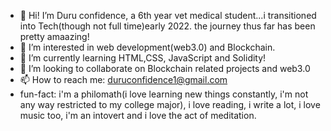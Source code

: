 - 👋 Hi! I’m Duru confidence, a 6th year vet medical student...i transitioned into Tech(though not full time)early 2022. the journey thus far has been pretty amaazing!
- 👀 I’m interested in web development(web3.0) and Blockchain.
- 🌱 I’m currently learning HTML,CSS, JavaScript and Solidity!
- 💞️ I’m looking to collaborate on Blockchain related projects and web3.0
- 📫 How to reach me: duruconfidence1@gmail.com
- fun-fact:  i'm a philomath(i love learning new things constantly, i'm not any way restricted to my college major), i love reading, i write a lot, i love music too, i'm an intovert and i love the act of meditation.

<!---
Duruconfidence001/Duruconfidence001 is a ✨ special ✨ repository because its `README.md` (this file) appears on your GitHub profile.
You can click the Preview link to take a look at your changes.
--->
